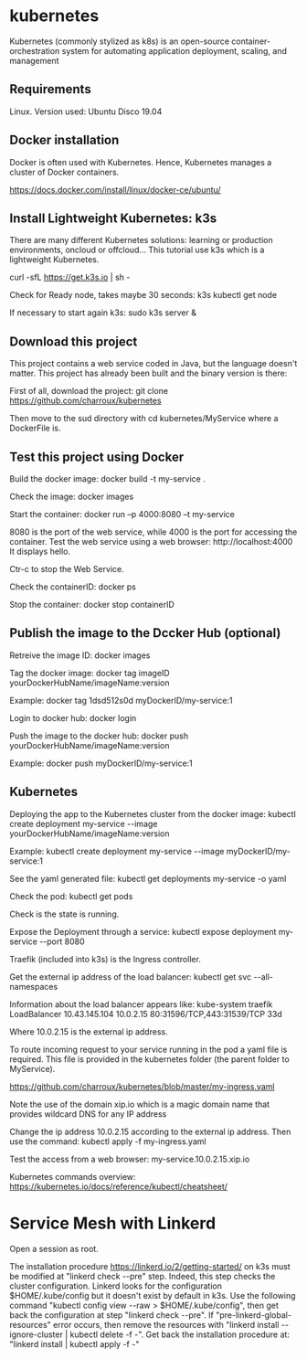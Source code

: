 # kubernetes

Kubernetes (commonly stylized as k8s) is an open-source container-orchestration system for automating application deployment, scaling, and management

## Requirements

Linux. Version used: Ubuntu Disco 19.04
 
## Docker installation

Docker is often used with Kubernetes. Hence, Kubernetes manages a cluster of Docker containers. 

https://docs.docker.com/install/linux/docker-ce/ubuntu/

## Install Lightweight Kubernetes: k3s


There are many different Kubernetes solutions: learning or production environments, oncloud or offcloud... This tutorial use k3s which is a lightweight Kubernetes.

curl -sfL https://get.k3s.io | sh -

Check for Ready node, takes maybe 30 seconds: 
k3s kubectl get node

If necessary to start again k3s: sudo k3s server &

## Download this project

This project contains a web service coded in Java, but the language doesn't matter. 
This project has already been built and the binary version is there:

First of all, download the project: git clone https://github.com/charroux/kubernetes

Then move to the sud directory with cd kubernetes/MyService
where a DockerFile is. 

## Test this project using Docker

Build the docker image: docker build -t my-service .

Check the image: docker images

Start the container: docker run –p 4000:8080 –t my-service

8080 is the port of the web service, while 4000 is the port for accessing the container. 
Test the web service using a web browser: http://localhost:4000
It displays hello.


Ctr-c to stop the Web Service.


Check the containerID: docker ps

Stop the container: docker stop containerID

## Publish the image to the Dccker Hub (optional) 

Retreive the image ID: docker images

Tag the docker image: docker tag imageID yourDockerHubName/imageName:version

Example: docker tag 1dsd512s0d myDockerID/my-service:1

Login to docker hub: docker login

Push the image to the docker hub: docker push yourDockerHubName/imageName:version

Example: docker push myDockerID/my-service:1

## Kubernetes 

Deploying the app to the Kubernetes cluster from the docker image: kubectl create deployment my-service --image yourDockerHubName/imageName:version

Example: kubectl create deployment my-service --image myDockerID/my-service:1

See the yaml generated file: kubectl get deployments my-service -o yaml

Check the pod: kubectl get pods

Check is the state is running.

Expose the Deployment through a service: kubectl expose deployment my-service --port 8080

Traefik (included into k3s) is the Ingress controller.

Get the external ip address of the load balancer: kubectl get svc --all-namespaces 

Information about the load balancer appears like: kube-system   traefik      LoadBalancer   10.43.145.104   10.0.2.15      80:31596/TCP,443:31539/TCP   33d

Where 10.0.2.15 is the external ip address.

To route incoming request to your service running in the pod a yaml file is required. This file is provided in the kubernetes folder (the parent folder to MyService).

https://github.com/charroux/kubernetes/blob/master/my-ingress.yaml

Note the use of the domain xip.io which is a magic domain name that provides wildcard DNS for any IP address
               
Change the ip address 10.0.2.15 according to the external ip address. Then use the command: kubectl apply -f my-ingress.yaml

Test the access from a web browser: my-service.10.0.2.15.xip.io

Kubernetes commands overview: https://kubernetes.io/docs/reference/kubectl/cheatsheet/

# Service Mesh with Linkerd

Open a session as root.

The installation procedure https://linkerd.io/2/getting-started/ on k3s must be modified at "linkerd check --pre" step.
Indeed, this step checks the cluster configuration. Linkerd looks for the configuration $HOME/.kube/config but it doesn't exist by default in k3s. Use the following command "kubectl config view --raw > $HOME/.kube/config",
then get back the configuration at step "linkerd check --pre". If "pre-linkerd-global-resources" error occurs, 
then remove the resources with "linkerd install --ignore-cluster | kubectl delete -f -". 
Get back the installation procedure at: "linkerd install | kubectl apply -f -"
